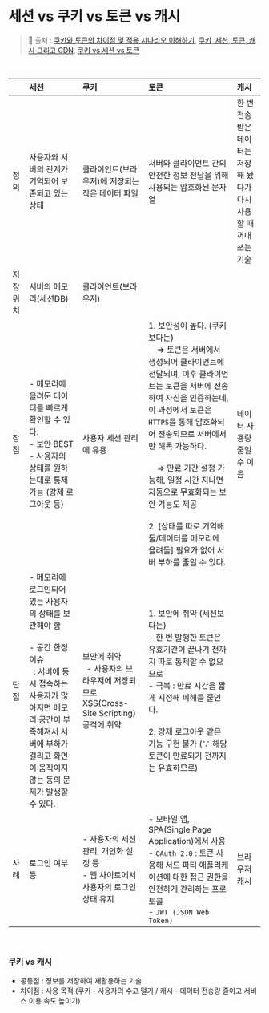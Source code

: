 # 세션 vs 쿠키 vs 토큰 vs 캐시

> 🔗 출처 : [쿠키와 토큰의 차이점 및 적용 시나리오 이해하기](https://f-lab.kr/insight/understanding-cookies-and-tokens), [쿠키, 세션, 토큰, 캐시 그리고 CDN](https://hongong.hanbit.co.kr/%EC%99%84%EB%B2%BD-%EC%A0%95%EB%A6%AC-%EC%BF%A0%ED%82%A4-%EC%84%B8%EC%85%98-%ED%86%A0%ED%81%B0-%EC%BA%90%EC%8B%9C-%EA%B7%B8%EB%A6%AC%EA%B3%A0-cdn/), [쿠키 vs 세션 vs 토큰](https://dsc-sookmyung.tistory.com/313)

<br/>

||세션|쿠키|토큰| 캐시|
|:---|:---|:---|:---|:---|
|정의|사용자와 서버의 관계가 기억되어 보존되고 있는 상태|클라이언트(브라우저)에 저장되는 작은 데이터 파일|서버와 클라이언트 간의 안전한 정보 전달을 위해 사용되는 암호화된 문자열|한 번 전송받은 데이터는 저장해 놨다가 다시 사용할 때 꺼내 쓰는 기술|
|저장 위치|서버의 메모리(세션DB)|클라이언트(브라우저)||
|장점| - 메모리에 올려둔 데이터를 빠르게 확인할 수 있다. <br/> - 보안 BEST <br/> - 사용자의 상태를 원하는대로 통제 가능 (강제 로그아웃 등)  |사용자 세션 관리에 유용 |1. 보안성이 높다. (쿠키보다는) <br/> &nbsp; &nbsp; ⇒ 토큰은 서버에서 생성되어 클라이언트에 전달되며, 이후 클라이언트는 토큰을 서버에 전송하여 자신을 인증하는데, 이 과정에서 토큰은 <code>HTTPS</code>를 통해 암호화되어 전송되므로 서버에서만 해독 가능하다. <br/> <br/> &nbsp; &nbsp; ⇒ 만료 기간 설정 가능해, 일정 시간 지나면 자동으로 무효화되는 보안 기능도 제공 <br/><br/> 2. [상태를 따로 기억해둘/데이터를 메모리에 올려둘] 필요가 없어 서버 부하를 줄일 수 있다. |데이터 사용량 줄일 수 이음|
|단점|- 메모리에 로그인되어 있는 사용자의 상태를 보관해야 함 <br/><br/>- 공간 한정 이슈 <br/> &nbsp; : 서버에 동시 접속하는 사용자가 많아지면 메모리 공간이 부족해져서 서버에 부하가 걸리고 화면이 움직이지 않는 등의 문제가 발생할 수 있다.|보안에 취약 <br/> &nbsp; - 사용자의 브라우저에 저장되므로 XSS(Cross-Site Scripting) 공격에 취약|1. 보안에 취약 (세션보다는) <br/> - 한 번 발행한 토큰은 유효기간이 끝나기 전까지 따로 통제할 수 없으므로 <br/> - 극복 : 만료 시간을 짧게 지정해 피해를 줄인다. <br/> <br/> 2. 강제 로그아웃 같은 기능 구현 불가 (∵ 해당 토큰이 만료되기 전까지는 유효하므로)||
|사례|로그인 여부 등|- 사용자의 세션 관리, 개인화 설정 등 <br/> - 웹 사이트에서 사용자의 로그인 상태 유지|- 모바일 앱, SPA(Single Page Application)에서 사용 <br/> -  ```OAuth 2.0``` : 토큰 사용해 서드 파티 애플리케이션에 대한 접근 권한을 안전하게 관리하는 프로토콜 <br/> -  ```JWT (JSON Web Token)```|브라우저 캐시|

<br/>

### 쿠키 vs 캐시
- 공통점 : 정보를 저장하여 재활용하는 기술
- 차이점 : 사용 목적 (쿠키 - 사용자의 수고 덜기 / 캐시 - 데이터 전송량 줄이고 서비스 이용 속도 높이기)
